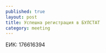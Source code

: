 ```yaml
---
published: true
layout: post
title: Успешна регистрация в БУЛСТАТ
category: meeting
---
```


ЕИК: 176616394